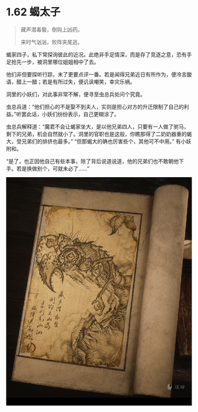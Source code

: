 # 1.62 蝎太子

> 藏声潜毒螯，倒钩上凶药。
>
> 来时气汹汹，败阵夹尾逃。

蝎家四子，私下常探询彼此的近况。此绝非手足情深，而是存了竞逐之意，恐有手足抢先一步，被洞里哪位姐姐相中了去。

他们非但要探听行踪，末了更要点评一番。若是闻得兄弟近日有所作为，便冷言酸语，醋上一醋；若是有所过失，便讥讽嘲笑，幸灾乐祸。

洞里的小妖们，对此事非常不解，便寻至虫总兵处问个究竟。

虫总兵道：“他们担心的不是娶不到夫人，实则是担心对方的升迁限制了自己的利益。”听罢此话，小妖们纷纷表示，自己更糊涂了。

虫总兵解释道：“魔君不会让蝎家坐大，是以他兄弟四人，只要有一人做了驸马，剩下的兄弟，机会自然就小了。洞里的官职也是这般，你瞧那得了二奶奶器重的蝎大，受兄弟们的排挤也最多。”  “但那蝎大的确也厉害些个，其他可不中用。” 有小妖附和。

“是了，也正因他自己有些本事，除了背后说道说道，他的兄弟们也不敢朝他下手。若是换做别个，可就未必了……”

![image-20240827220216280](../images/image-20240827220216280.png)
